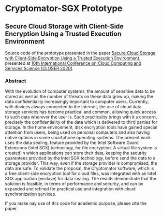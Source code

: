# Cryptomator-SGX Prototype

## Secure Cloud Storage with Client-Side Encryption Using a Trusted Execution Environment

Source code of the prototype presented in the paper [Secure Cloud Storage with Client-Side Encryption Using a Trusted Execution Environment](http://doi.org/10.5220/0009130600310043), presented at [10th International Conference on Cloud Computing and Services Science (CLOSER 2020)](http://closer.scitevents.org/?y=2020).

### Abstract
With the evolution of computer systems, the amount of sensitive data to be stored as well as the number of threats on these data grow up, making the data confidentiality increasingly important to computer users. Currently, with devices always connected to the Internet, the use of cloud data storage services has become practical and common, allowing quick access to such data wherever the user is. Such practicality brings with it a concern, precisely the confidentiality of the data which is delivered to third parties for storage. In the home environment, disk encryption tools have gained special attention from users, being used on personal computers and also having native options in some smartphone operating systems. The present work uses the data sealing, feature provided by the Intel Software Guard Extensions (Intel SGX) technology, for file encryption. A virtual file system is created in which applications can store their data, keeping the security guarantees provided by the Intel SGX technology, before send the data to a storage provider. This way, even if the storage provider is compromised, the data are safe. To validate the proposal, the Cryptomator software, which is a free client-side encryption tool for cloud files, was integrated with an Intel SGX application (enclave) for data sealing. The results demonstrate that the solution is feasible, in terms of performance and security, and can be expanded and refined for practical use and integration with cloud synchronization services.

If you make nay use of this code for academic purpose, please cite the paper.
